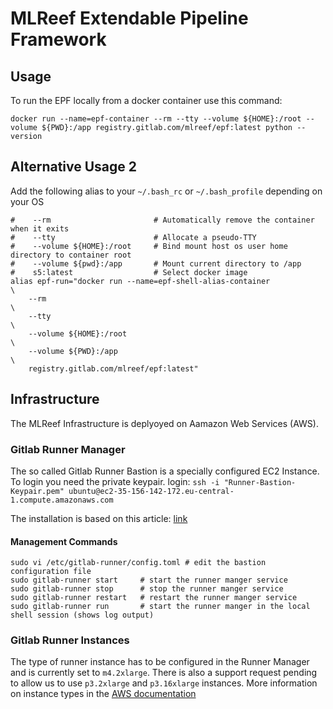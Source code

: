MLReef Extendable Pipeline Framework
====================================


## Usage

To run the EPF locally from a docker container use this command:
```
docker run --name=epf-container --rm --tty --volume ${HOME}:/root --volume ${PWD}:/app registry.gitlab.com/mlreef/epf:latest python --version
```


## Alternative Usage 2

Add the following alias to your `~/.bash_rc` or `~/.bash_profile` depending on your OS 

```
#    --rm                       # Automatically remove the container when it exits
#    --tty                      # Allocate a pseudo-TTY
#    --volume ${HOME}:/root     # Bind mount host os user home directory to container root
#    --volume ${pwd}:/app       # Mount current directory to /app
#    s5:latest                  # Select docker image
alias epf-run="docker run --name=epf-shell-alias-container                    \
    --rm                                                                      \
    --tty                                                                     \
    --volume ${HOME}:/root                                                    \
    --volume ${PWD}:/app                                                      \
    registry.gitlab.com/mlreef/epf:latest"
```




## Infrastructure
The MLReef Infrastructure is deplyoyed on Aamazon Web Services (AWS). 

### Gitlab Runner Manager
The so called Gitlab Runner Bastion is a specially configured EC2 Instance.
To login you need the private keypair.
login: `ssh -i "Runner-Bastion-Keypair.pem" ubuntu@ec2-35-156-142-172.eu-central-1.compute.amazonaws.com`

The installation is based on this article: [link](https://rpadovani.com/aws-s3-gitlab)

#### Management Commands
```shell script
sudo vi /etc/gitlab-runner/config.toml # edit the bastion configuration file
sudo gitlab-runner start     # start the runner manger service
sudo gitlab-runner stop      # stop the runner manger service
sudo gitlab-runner restart   # restart the runner manger service
sudo gitlab-runner run       # start the runner manger in the local shell session (shows log output)
```

### Gitlab Runner Instances
The type of runner instance has to be configured in the Runner Manager and is currently set to `m4.2xlarge`.
There is also a support request pending to allow us to use `p3.2xlarge` and `p3.16xlarge` instances.
More information on instance types in the [AWS documentation](https://aws.amazon.com/ec2/instance-types/) 

